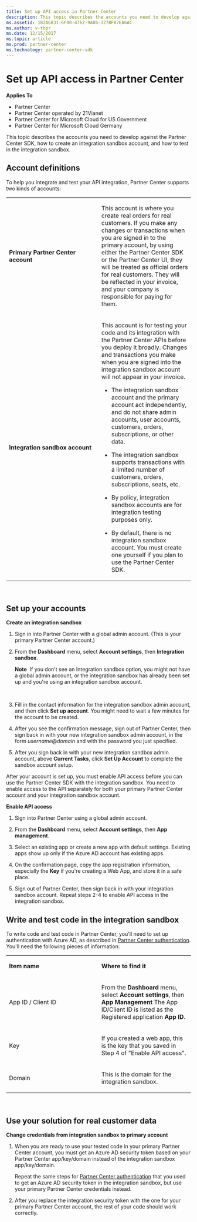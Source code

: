 ```yaml
---
title: Set up API access in Partner Center
description: This topic describes the accounts you need to develop against the Partner Center SDK, how to create an integration sandbox account, and how to test in the integration sandbox.
ms.assetid: 182A6831-6F00-4762-9A86-327BF87EA6AC
ms.author: v-thpr
ms.date: 12/15/2017
ms.topic: article
ms.prod: partner-center
ms.technology: partner-center-sdk
---
```


# Set up API access in Partner Center


**Applies To**

-   Partner Center
-   Partner Center operated by 21Vianet
-   Partner Center for Microsoft Cloud for US Government
-   Partner Center for Microsoft Cloud Germany

This topic describes the accounts you need to develop against the Partner Center SDK, how to create an integration sandbox account, and how to test in the integration sandbox.

## <span id="supportedAccountTypes"></span><span id="supportedaccounttypes"></span><span id="SUPPORTEDACCOUNTTYPES"></span>Account definitions


To help you integrate and test your API integration, Partner Center supports two kinds of accounts:

<table>
<colgroup>
<col width="50%" />
<col width="50%" />
</colgroup>
<tbody>
<tr class="odd">
<td><strong>Primary Partner Center account</strong></td>
<td><p>This account is where you create real orders for real customers. If you make any changes or transactions when you are signed in to the primary account, by using either the Partner Center SDK or the Partner Center UI, they will be treated as official orders for real customers. They will be reflected in your invoice, and your company is responsible for paying for them.</p></td>
</tr>
<tr class="even">
<td><strong>Integration sandbox account</strong></td>
<td><p>This account is for testing your code and its integration with the Partner Center APIs before you deploy it broadly. Changes and transactions you make when you are signed into the integration sandbox account will not appear in your invoice.</p>
<ul>
<li><p>The integration sandbox account and the primary account act independently, and do not share admin accounts, user accounts, customers, orders, subscriptions, or other data.</p></li>
<li><p>The integration sandbox supports transactions with a limited number of customers, orders, subscriptions, seats, etc.</p></li>
<li><p>By policy, integration sandbox accounts are for integration testing purposes only.</p></li>
<li><p>By default, there is no integration sandbox account. You must create one yourself if you plan to use the Partner Center SDK.</p></li>
</ul></td>
</tr>
</tbody>
</table>

 

## <span id="Set__up_your_accounts"></span><span id="set__up_your_accounts"></span><span id="SET__UP_YOUR_ACCOUNTS"></span>Set up your accounts


<span id="createIntegrationSandbox"></span><span id="createintegrationsandbox"></span><span id="CREATEINTEGRATIONSANDBOX"></span>
**Create an integration sandbox**

1.  Sign in into Partner Center with a global admin account. (This is your primary Partner Center account.)
2.  From the **Dashboard** menu, select **Account settings**, then **Integration sandbox**.

    **Note**  If you don't see an Integration sandbox option, you might not have a global admin account, or the integration sandbox has already been set up and you're using an integration sandbox account.

     

3.  Fill in the contact information for the integration sandbox admin account, and then click **Set up account**. You might need to wait a few minutes for the account to be created.

4.  After you see the confirmation message, sign out of Partner Center, then sign back in with your new integration sandbox admin account, in the form *username*@*domain* and with the password you just specified.

5.  After you sign back in with your new integration sandbox admin account, above **Current Tasks**, click **Set Up Account** to complete the sandbox account setup.

<span id="enableAPIAccess"></span><span id="enableapiaccess"></span><span id="ENABLEAPIACCESS"></span>
After your account is set up, you must enable API access before you can use the Partner Center SDK with the integration sandbox. You need to enable access to the API separately for both your primary Partner Center account and your integration sandbox account.

**Enable API access**

1.  Sign into Partner Center using a global admin account.

2.  From the **Dashboard** menu, select **Account settings**, then **App management**.

3.  Select an existing app or create a new app with default settings. Existing apps show up only if the Azure AD account has existing apps.

4.  On the confirmation page, copy the app registration information, especially the **Key** if you're creating a Web App, and store it in a safe place.

5.  Sign out of Partner Center, then sign back in with your integration sandbox account. Repeat steps 2-4 to enable API access in the integration sandbox.

## <span id="writeTestCode"></span><span id="writetestcode"></span><span id="WRITETESTCODE"></span>Write and test code in the integration sandbox


To write code and test code in Partner Center, you'll need to set up authentication with Azure AD, as described in [Partner Center authentication](partner-center-authentication.md). You'll need the following pieces of information:

<table>
<colgroup>
<col width="50%" />
<col width="50%" />
</colgroup>
<tbody>
<tr class="odd">
<td><p><strong>Item name</strong></p></td>
<td><p><strong>Where to find it</strong></p></td>
</tr>
<tr class="even">
<td><p>App ID / Client ID</p></td>
<td><p>From the <strong>Dashboard</strong> menu, select <strong>Account settings</strong>, then <strong>App Management</strong> The App ID/Client ID is listed as the Registered application <strong>App ID</strong>.</p></td>
</tr>
<tr class="odd">
<td><p>Key</p></td>
<td><p>If you created a web app, this is the key that you saved in Step 4 of &quot;Enable API access&quot;.</p></td>
</tr>
<tr class="even">
<td><p>Domain</p></td>
<td><p>This is the domain for the integration sandbox.</p></td>
</tr>
</tbody>
</table>

 

## <span id="runTestedCode"></span><span id="runtestedcode"></span><span id="RUNTESTEDCODE"></span>Use your solution for real customer data


**Change credentials from integration sandbox to primary account**

1.  When you are ready to use your tested code in your primary Partner Center account, you must get an Azure AD security token based on your Partner Center app/key/domain instead of the integration sandbox app/key/domain.

    Repeat the same steps for [Partner Center authentication](partner-center-authentication.md) that you used to get an Azure AD security token in the integration sandbox, but use your primary Partner Center credentials instead.

2.  After you replace the integration security token with the one for your primary Partner Center account, the rest of your code should work correctly.

 

 




